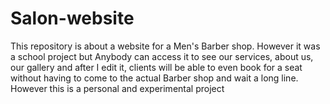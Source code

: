 # Salon-website
This repository is about a website for a Men's Barber shop. However it was a school project but  Anybody can access it to see our services, about us, our gallery and after I edit it, clients will be able to even book for a seat without having to come to the actual Barber shop and wait a long line. However this is a personal and experimental project
